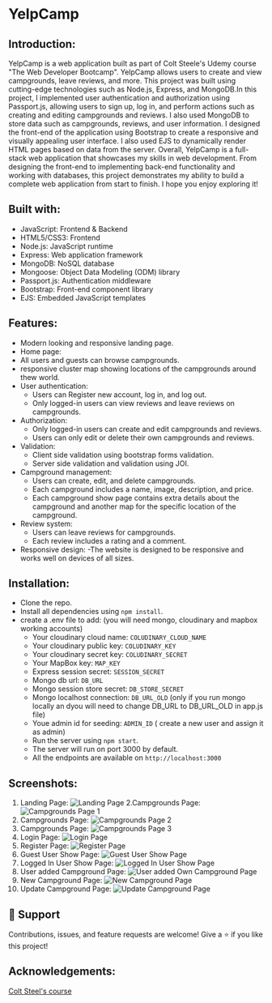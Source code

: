 # YelpCamp

## Introduction:
YelpCamp is a web application built as part of Colt Steele's Udemy course "The Web Developer Bootcamp". 
YelpCamp allows users to create and view campgrounds, leave reviews, and more. This project was built using cutting-edge technologies such as Node.js, Express, and MongoDB.In this project, I implemented user authentication and authorization using Passport.js, allowing users to sign up, log in, and perform actions such as creating and editing campgrounds and reviews. I also used MongoDB to store data such as campgrounds, reviews, and user information.
I designed the front-end of the application using Bootstrap to create a responsive and visually appealing user interface. I also used EJS to dynamically render HTML pages based on data from the server. Overall, YelpCamp is a full-stack web application that showcases my skills in web development. From designing the front-end to implementing back-end functionality and working with databases, this project demonstrates my ability to build a complete web application from start to finish. I hope you enjoy exploring it!

## Built with:
- JavaScript: Frontend & Backend
- HTML5/CSS3: Frontend
- Node.js: JavaScript runtime
- Express: Web application framework
- MongoDB: NoSQL database
- Mongoose: Object Data Modeling (ODM) library
- Passport.js: Authentication middleware
- Bootstrap: Front-end component library
- EJS: Embedded JavaScript templates

## Features:
- Modern looking and responsive landing page.
- Home page:
 - All users and guests can browse campgrounds.
 - responsive cluster map showing locations of the campgrounds around thew world.
- User authentication:
  - Users can Register new account, log in, and log out.
  - Only logged-in users can view reviews and leave reviews on campgrounds.
- Authorization: 
  - Only logged-in users can create and edit campgrounds and reviews. 
  - Users can only edit or delete their own campgrounds and reviews.
- Validation:
  - Client side validation using bootstrap forms validation.
  - Server side validation and validation using JOI.
- Campground management:
  - Users can create, edit, and delete campgrounds. 
  - Each campground includes a name, image, description, and price.
  - Each campground show page contains extra details about the campground and another map for the specific location of the campground.
- Review system: 
  - Users can leave reviews for campgrounds. 
  - Each review includes a rating and a comment.
- Responsive design: 
 -The website is designed to be responsive and works well on devices of all sizes.
 
## Installation:
- Clone the repo.
- Install all dependencies using `npm install`.
- create a .env file to add: (you will need mongo, cloudinary and mapbox working accounts)
  - Your cloudinary cloud name: `COLUDINARY_CLOUD_NAME`
  - Your cloudinary public key: `COLUDINARY_KEY`
  - Your cloudinary secret key: `COLUDINARY_SECRET`
  - Your MapBox key: `MAP_KEY`
  - Express session secret: `SESSION_SECRET`
  - Mongo db url: `DB_URL`
  - Mongo session store secret: `DB_STORE_SECRET`
  - Mongo localhost connection: `DB_URL_OLD` (only if you run mongo locally an dyou will need to change DB_URL to DB_URL_OLD in app.js file)
  - Youe admin id for seeding: `ADMIN_ID` ( create a new user and assign it as admin)
  - Run the server using `npm start`.
  - The server will run on port 3000 by default.
  - All the endpoints are available on `http://localhost:3000`
 
## Screenshots:
1. Landing Page:
![Landing Page](assets/Landing.png)
2.Campgrounds Page:
![Campgrounds Page 1](assets/campgrounds1.png)
3. Campgrounds Page:
![Campgrounds Page 2](assets/campgrounds2.png)
4. Campgrounds Page:
![Campgrounds Page 3](assets/campgrounds3.png)
5. Login Page:
![Login Page](assets/login.png)
6. Register Page:
![Register Page](assets/register.png)
7. Guest User Show Page:
![Guest User Show Page](assets/guestShow.png)
8. Logged In User Show Page:
![Logged In User Show Page](assets/loggedInUser.png)
9. User added Campground Page:
![User added Own Campground Page](assets/ownCampground.png)
10. New Campground Page:
![New Campground Page](assets/newCampground.png)
11. Update Campground Page:
![Update Campground Page](assets/updateCampground.png)

## 🤝 Support
Contributions, issues, and feature requests are welcome!
Give a ⭐️ if you like this project!

## Acknowledgements:
[Colt Steel's course](https://www.udemy.com/course/the-web-developer-bootcamp)
